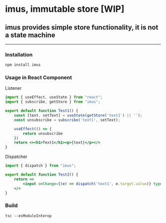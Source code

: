 # imus, immutable store [WIP]
## imus provides simple store functionality, it is not a state machine
<hr>

### Installation
```sh
npm install imus
```

### Usage in React Component

Listener
```jsx
import { useEffect, useState } from "react";
import { subscribe, getStore } from "imus";

export default function Test1() {
    const [text, setText] = useState(getStore('text1') || '');
    const unsubscribe = subscribe('text1', setText);

    useEffect(() => {
        return unsubscribe
    })
    return <><h1>Text1</h1><p>{text}</p></>
}
```

Dispatcher
```jsx
import { dispatch } from "imus";

export default function Test2() {
    return <>
        <input onChange={(e) => dispatch('text1', e.target.value)} type="text"/>
    </>
}
```


### Build
```
tsc --esModuleInterop
```